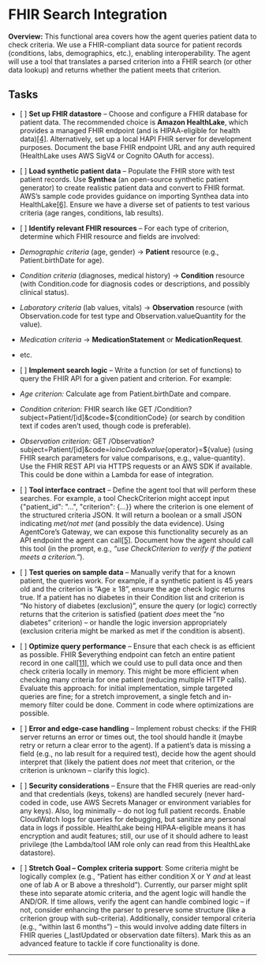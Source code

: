 # FHIR Search Integration

**Overview:** This functional area covers how the agent queries patient data to check criteria. We use a FHIR-compliant data source for patient records (conditions, labs, demographics, etc.), enabling interoperability. The agent will use a tool that translates a parsed criterion into a FHIR search (or other data lookup) and returns whether the patient meets that criterion.

## Tasks

* \[ \] **Set up FHIR datastore** – Choose and configure a FHIR database for patient data. The recommended choice is **Amazon HealthLake**, which provides a managed FHIR endpoint (and is HIPAA-eligible for health data)[\[4\]](https://aws.amazon.com/blogs/machine-learning/get-started-with-the-redox-amazon-healthlake-connector/#:~:text=Amazon%20HealthLake%20is%20a%20new%2C,and%20their%20Amazon%20HealthLake%20Connector). Alternatively, set up a local HAPI FHIR server for development purposes. Document the base FHIR endpoint URL and any auth required (HealthLake uses AWS SigV4 or Cognito OAuth for access).

* \[ \] **Load synthetic patient data** – Populate the FHIR store with test patient records. Use **Synthea** (an open-source synthetic patient generator) to create realistic patient data and convert to FHIR format. AWS’s sample code provides guidance on importing Synthea data into HealthLake[\[6\]](https://github.com/aws-samples/patient-matching-of-clinical-trials-using-generative-ai#:~:text=Inferencing%20in%20Part%203,highly%20encouraged%20for%20part%203). Ensure we have a diverse set of patients to test various criteria (age ranges, conditions, lab results).

* \[ \] **Identify relevant FHIR resources** – For each type of criterion, determine which FHIR resource and fields are involved:

* *Demographic criteria* (age, gender) → **Patient** resource (e.g., Patient.birthDate for age).

* *Condition criteria* (diagnoses, medical history) → **Condition** resource (with Condition.code for diagnosis codes or descriptions, and possibly clinical status).

* *Laboratory criteria* (lab values, vitals) → **Observation** resource (with Observation.code for test type and Observation.valueQuantity for the value).

* *Medication criteria* → **MedicationStatement** or **MedicationRequest**.

* etc.

* \[ \] **Implement search logic** – Write a function (or set of functions) to query the FHIR API for a given patient and criterion. For example:

* *Age criterion:* Calculate age from Patient.birthDate and compare.

* *Condition criterion:* FHIR search like GET /Condition?subject=Patient/\[id\]\&code=${conditionCode} (or search by condition text if codes aren’t used, though code is preferable).

* *Observation criterion:* GET /Observation?subject=Patient/\[id\]\&code=${loincCode}\&value${operator}=${value} (using FHIR search parameters for value comparisons, e.g., value-quantity). Use the FHIR REST API via HTTPS requests or an AWS SDK if available. This could be done within a Lambda for ease of integration.

* \[ \] **Tool interface contract** – Define the agent tool that will perform these searches. For example, a tool CheckCriterion might accept input {"patient\_id": "...", "criterion": {...}} where the criterion is one element of the structured criteria JSON. It will return a boolean or a small JSON indicating *met/not met* (and possibly the data evidence). Using AgentCore’s Gateway, we can expose this functionality securely as an API endpoint the agent can call[\[5\]](https://aws.amazon.com/bedrock/agentcore/#:~:text=Enable%20intelligent%2C%20personalized%20experiences%20with,tasks%20such%20as%20generating%20visualizations). Document how the agent should call this tool (in the prompt, e.g., *“use CheckCriterion to verify if the patient meets a criterion.”*).

* \[ \] **Test queries on sample data** – Manually verify that for a known patient, the queries work. For example, if a synthetic patient is 45 years old and the criterion is “Age ≥ 18”, ensure the age check logic returns true. If a patient has no diabetes in their Condition list and criterion is “No history of diabetes (exclusion)”, ensure the query (or logic) correctly returns that the criterion is satisfied (patient *does* meet the “no diabetes” criterion) – or handle the logic inversion appropriately (exclusion criteria might be marked as met if the condition is absent).

* \[ \] **Optimize query performance** – Ensure that each check is as efficient as possible. FHIR $everything endpoint can fetch an entire patient record in one call[\[11\]](https://aws.amazon.com/blogs/industries/ai-powered-patient-profiles-using-aws-healthlake-and-amazon-bedrock/#:~:text=The%20solution%20leverages%20several%20key,FHIR%20operations%20provided%20by%20HealthLake), which we could use to pull data once and then check criteria locally in memory. This might be more efficient when checking many criteria for one patient (reducing multiple HTTP calls). Evaluate this approach: for initial implementation, simple targeted queries are fine; for a stretch improvement, a single fetch and in-memory filter could be done. Comment in code where optimizations are possible.

* \[ \] **Error and edge-case handling** – Implement robust checks: if the FHIR server returns an error or times out, the tool should handle it (maybe retry or return a clear error to the agent). If a patient’s data is missing a field (e.g., no lab result for a required test), decide how the agent should interpret that (likely the patient does *not* meet that criterion, or the criterion is unknown – clarify this logic).

* \[ \] **Security considerations** – Ensure that the FHIR queries are read-only and that credentials (keys, tokens) are handled securely (never hard-coded in code, use AWS Secrets Manager or environment variables for any keys). Also, log minimally – do not log full patient records. Enable CloudWatch logs for queries for debugging, but sanitize any personal data in logs if possible. HealthLake being HIPAA-eligible means it has encryption and audit features; still, our use of it should adhere to least privilege (the Lambda/tool IAM role only can read from this HealthLake datastore).

* \[ \] **Stretch Goal – Complex criteria support**: Some criteria might be logically complex (e.g., “Patient has either condition X or Y *and* at least one of lab A or B above a threshold”). Currently, our parser might split these into separate atomic criteria, and the agent logic will handle the AND/OR. If time allows, verify the agent can handle combined logic – if not, consider enhancing the parser to preserve some structure (like a criterion group with sub-criteria). Additionally, consider temporal criteria (e.g., “within last 6 months”) – this would involve adding date filters in FHIR queries (\_lastUpdated or observation date filters). Mark this as an advanced feature to tackle if core functionality is done.

---

